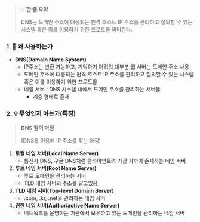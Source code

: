 > 💡 **한 줄 요약**
>
> DNS는 도메인 주소에 대응되는 원격 호스트 IP 주소를 관리하고 질의할 수 있는 시스템 혹은 이를 이용하기 위한 프로토콜 의미한다.

### 1. 🤔 왜 사용하는가

- **DNS(Domain Name System)**
  - IP주소는 변환 가능하고, 기억하기 어려워 대부분 웹 서버는 도메인 주소 사용
  - 도메인 주소에 대응되는 원격 호스트 IP 주소를 관리하고 질의할 수 있는 시스템 혹은 이를 이용하기 위한 프로토콜
  - 네임 서버 : DNS 시스템 내에서 도메인 주소를 관리하는 서버들
    - 계층 형태로 존재

### 2. 💡 무엇인지 아는가(특징)

> **DNS 질의 과정**
>
> (DNS를 이용해 IP 주소를 찾는 과정)

1. **로컬 네임 서버(Local Name Server)**
   - 통신사 DNS, 구글 DNS처럼 클라이언트와 가장 가까이 존재하는 네임 서버
2. **루트 네임 서버(Root Name Server)**
   - 루트 도메인을 관리하는 서버
   - TLD 네임 서버의 주소를 알고있음
3. **TLD 네임 서버(Top-level Domain Server)**
   - .com, .kr, .net을 관리하는 네임 서버
4. **권한 네임 서버(Authoriactive Name Server)**
   - 네트워크를 운영하는 기관에서 보유하고 있는 도메인을 관리하는 네임 서버
